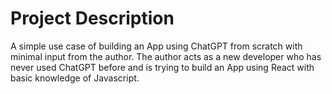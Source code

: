 # Project Description
A simple use case of building an App using ChatGPT from scratch with minimal input from the author.
The author acts as a new developer who has never used ChatGPT before and is trying to build an App using React with basic knowledge of Javascript.
